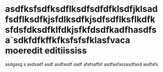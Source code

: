 asdfksfsdfksdflksdfsdfdfklsdfjklsadfsdflksdfkjsfdlksdfkjsdfsdflksflkdfksfdsfdksdfklfdkjsfkfdsdfkadfhasdfsa`sdkfdfkffkfksfsfsfklasfvaca
moeredit
editiississ
=====
asdgasg s
asdsadf
asdf
asdfasdf
sadf
afafsaffsf
asdfasfassasdfasd
asdfafs
